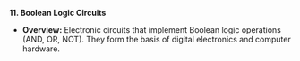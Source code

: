 

**11. Boolean Logic Circuits**

* **Overview:** Electronic circuits that implement Boolean logic operations (AND, OR, NOT). They form the basis of digital electronics and computer hardware.
